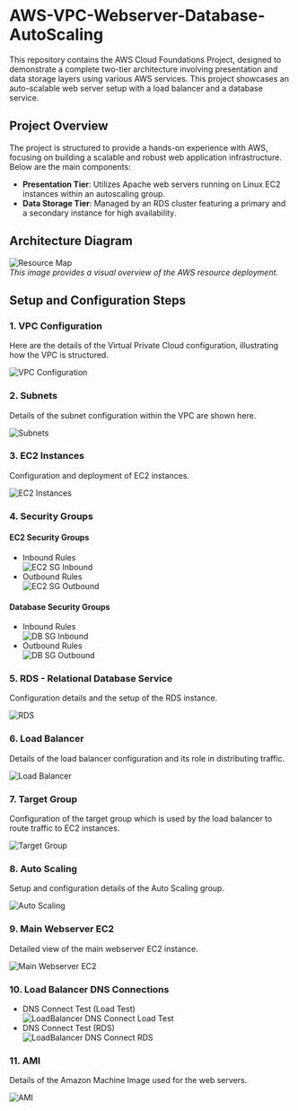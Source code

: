 # AWS-VPC-Webserver-Database-AutoScaling

This repository contains the AWS Cloud Foundations Project, designed to demonstrate a complete two-tier architecture involving presentation and data storage layers using various AWS services. This project showcases an auto-scalable web server setup with a load balancer and a database service.

## Project Overview

The project is structured to provide a hands-on experience with AWS, focusing on building a scalable and robust web application infrastructure. Below are the main components:

- **Presentation Tier**: Utilizes Apache web servers running on Linux EC2 instances within an autoscaling group.
- **Data Storage Tier**: Managed by an RDS cluster featuring a primary and a secondary instance for high availability.

## Architecture Diagram

![Resource Map](resorce-map.png)  
*This image provides a visual overview of the AWS resource deployment.*

## Setup and Configuration Steps

### 1. VPC Configuration

Here are the details of the Virtual Private Cloud configuration, illustrating how the VPC is structured.

![VPC Configuration](vpc.png)

### 2. Subnets

Details of the subnet configuration within the VPC are shown here.

![Subnets](subnets.png)

### 3. EC2 Instances

Configuration and deployment of EC2 instances.

![EC2 Instances](ec2-instances.png)

### 4. Security Groups

#### EC2 Security Groups

- Inbound Rules  
  ![EC2 SG Inbound](ec2-sg-inbound.png)
- Outbound Rules  
  ![EC2 SG Outbound](ec2-sg-outbound.png)

#### Database Security Groups

- Inbound Rules  
  ![DB SG Inbound](db-sg-inbound.png)
- Outbound Rules  
  ![DB SG Outbound](db-sg-outbound.png)

### 5. RDS - Relational Database Service

Configuration details and the setup of the RDS instance.

![RDS](rds.png)

### 6. Load Balancer

Details of the load balancer configuration and its role in distributing traffic.

![Load Balancer](load-balancer.png)

### 7. Target Group

Configuration of the target group which is used by the load balancer to route traffic to EC2 instances.

![Target Group](target-group.png)

### 8. Auto Scaling

Setup and configuration details of the Auto Scaling group.

![Auto Scaling](auto-scale.png)

### 9. Main Webserver EC2

Detailed view of the main webserver EC2 instance.

![Main Webserver EC2](main-webserver-ec2.png)

### 10. Load Balancer DNS Connections

- DNS Connect Test (Load Test)  
  ![LoadBalancer DNS Connect Load Test](load-balancer-dns-connect-load-test.png)
- DNS Connect Test (RDS)  
  ![LoadBalancer DNS Connect RDS](load-balancer-dns-connect-rds.png)

### 11. AMI

Details of the Amazon Machine Image used for the web servers.

![AMI](ami.png)
